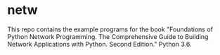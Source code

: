 # netw
This repo contains the example programs for the book "Foundations of Python Network Programming. The Comprehensive Guide to Building Network Applications with Python. Second Edition." Python 3.6.
